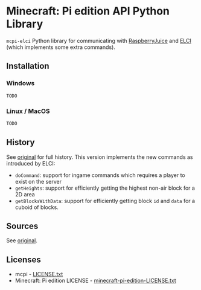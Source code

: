 # Minecraft: Pi edition API Python Library

`mcpi-elci` Python library for communicating with [RaspberryJuice](https://github.com/zhuowei/RaspberryJuice) and [ELCI](#) (which implements some extra commands).

## Installation

### Windows

```
TODO
```

### Linux / MacOS

```bash
TODO
```

## History

See [original](https://github.com/martinohanlon/mcpi#history) for full history. This version implements the new commands as introduced by ELCI:
- `doCommand`: support for ingame commands which requires a player to exist on the server
- `getHeights`: support for efficiently getting the highest non-air block for a 2D area
- `getBlocksWithData`: support for efficiently getting block `id` and `data` for a cuboid of blocks. 

## Sources

See [original](https://github.com/martinohanlon/mcpi#sources).

## Licenses

+ mcpi - [LICENSE.txt](https://github.com/martinohanlon/mcpi/blob/master/LICENSE)
+ Minecraft: Pi edition LICENSE - [minecraft-pi-edition-LICENSE.txt](https://github.com/martinohanlon/mcpi/blob/master/minecraft-pi-edition-LICENSE.txt)

